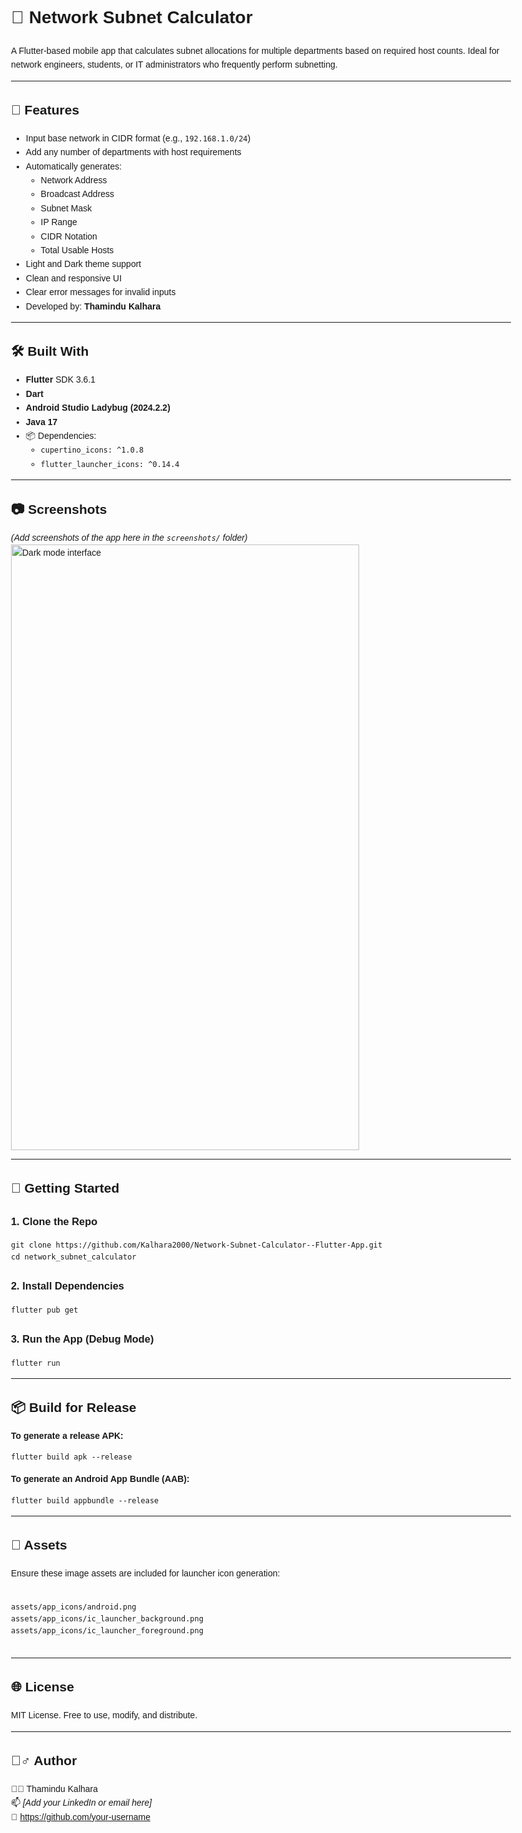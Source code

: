<body style="font-family: sans-serif; line-height: 1.6; max-width: 800px; margin: 0 auto; padding: 20px;">

  <h1>📱 Network Subnet Calculator</h1>
  <p>
    A Flutter-based mobile app that calculates subnet allocations for multiple departments based on required host counts.
    Ideal for network engineers, students, or IT administrators who frequently perform subnetting.
  </p>

  <hr />

  <h2>🎯 Features</h2>
  <ul>
    <li>Input base network in CIDR format (e.g., <code>192.168.1.0/24</code>)</li>
    <li>Add any number of departments with host requirements</li>
    <li>Automatically generates:
      <ul>
        <li>Network Address</li>
        <li>Broadcast Address</li>
        <li>Subnet Mask</li>
        <li>IP Range</li>
        <li>CIDR Notation</li>
        <li>Total Usable Hosts</li>
      </ul>
    </li>
    <li>Light and Dark theme support</li>
    <li>Clean and responsive UI</li>
    <li>Clear error messages for invalid inputs</li>
    <li>Developed by: <strong>Thamindu Kalhara</strong></li>
  </ul>

  <hr />

  <h2>🛠 Built With</h2>
  <ul>
    <li><strong>Flutter</strong> SDK 3.6.1</li>
    <li><strong>Dart</strong></li>
    <li><strong>Android Studio Ladybug (2024.2.2)</strong></li>
    <li><strong>Java 17</strong></li>
    <li>📦 Dependencies:
      <ul>
        <li><code>cupertino_icons: ^1.0.8</code></li>
        <li><code>flutter_launcher_icons: ^0.14.4</code></li>
      </ul>
    </li>
  </ul>

  <hr />

  <h2>📷 Screenshots</h2>
  <p><em>(Add screenshots of the app here in the <code>screenshots/</code> folder)</em>
  
  
  <img width="557" height="969" alt="Dark mode interface" src="https://github.com/user-attachments/assets/9f22828d-d951-4c5d-99d1-3b2cbce58015" />

  
  
  
  </p>

  <hr />

  <h2>🚀 Getting Started</h2>
  <h3>1. Clone the Repo</h3>
  <pre><code>git clone https://github.com/Kalhara2000/Network-Subnet-Calculator--Flutter-App.git
cd network_subnet_calculator</code></pre>

  <h3>2. Install Dependencies</h3>
  <pre><code>flutter pub get</code></pre>

  <h3>3. Run the App (Debug Mode)</h3>
  <pre><code>flutter run</code></pre>

  <hr />

  <h2>📦 Build for Release</h2>
  <p><strong>To generate a release APK:</strong></p>
  <pre><code>flutter build apk --release</code></pre>

  <p><strong>To generate an Android App Bundle (AAB):</strong></p>
  <pre><code>flutter build appbundle --release</code></pre>

  <hr />

  <h2>📁 Assets</h2>
  <p>Ensure these image assets are included for launcher icon generation:</p>
  <pre><code>
assets/app_icons/android.png
assets/app_icons/ic_launcher_background.png
assets/app_icons/ic_launcher_foreground.png
  </code></pre>

  <hr />

  <h2>🌐 License</h2>
  <p>MIT License. Free to use, modify, and distribute.</p>

  <hr />

  <h2>🙋‍♂️ Author</h2>
  <p>
    👨‍💻 Thamindu Kalhara <br />
    📫 <em>[Add your LinkedIn or email here]</em> <br />
    🔗 <a href="https://github.com/your-username">https://github.com/your-username</a>
  </p>

</body>
</html>
